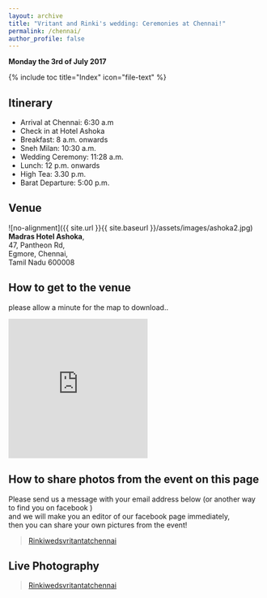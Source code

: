 ```yaml
---
layout: archive
title: "Vritant and Rinki's wedding: Ceremonies at Chennai!"
permalink: /chennai/
author_profile: false
---
```

**Monday the 3rd of July 2017**

{% include toc title="Index" icon="file-text" %}

## Itinerary
* Arrival at Chennai: 6:30 a.m
* Check in at Hotel Ashoka
* Breakfast: 8 a.m. onwards
* Sneh Milan: 10:30 a.m.
* Wedding Ceremony: 11:28 a.m.
* Lunch: 12 p.m. onwards
* High Tea: 3.30 p.m.
* Barat Departure: 5:00 p.m.

## Venue
![no-alignment]({{ site.url }}{{ site.baseurl }}/assets/images/ashoka2.jpg)
<br>**Madras Hotel Ashoka**,
<br>47, Pantheon Rd,
<br>Egmore, Chennai,
<br>Tamil Nadu 600008

## How to get to the venue
please allow a minute for the map to download..
<iframe src="https://www.google.com/maps/embed?pb=!1m18!1m12!1m3!1d3886.4230017834134!2d80.25851541464438!3d13.072356516196816!2m3!1f0!2f0!3f0!3m2!1i1024!2i768!4f13.1!3m3!1m2!1s0x3a52660ef39b8afb%3A0x6c77fa7dc14d7c5c!2sMADRAS+HOTEL+ASHOKA+%2F+Abhinandhan+Restaurant!5e0!3m2!1sen!2sin!4v1495435251676" width="275" height="275" frameborder="0" style="border:0" allowfullscreen></iframe>

## How to share photos from the event on this page
Please send us a message with your email address below
<vr> (or another way to find you on facebook )
<br> and we will make you an editor of our facebook page immediately,
<br> then you can share your own pictures from the event!
<div class="fb-page"
  data-href="https://www.facebook.com/Rinkiwedsvritantatchennai-108556343065253/"
  data-tabs="messages"
  data-width="500"
  data-height="300"
  data-small-header="true"
  data-adapt-container-width="true"
  data-hide-cover="true"
  data-show-facepile="false">
    <blockquote
      cite="https://www.facebook.com/Rinkiwedsvritantatchennai-108556343065253/"
      class="fb-xfbml-parse-ignore">
        <a href="https://www.facebook.com/Rinkiwedsvritantatchennai-108556343065253/">
          Rinkiwedsvritantatchennai</a>
    </blockquote>
</div>

## Live Photography
<div class="fb-page"
  data-href="https://www.facebook.com/Rinkiwedsvritantatchennai-108556343065253/" 
  data-tabs="timeline" 
  data-width="500" 
  data-height="1500" 
  data-small-header="false" 
  data-adapt-container-width="true" 
  data-hide-cover="false" 
  data-show-facepile="true">
    <blockquote
      cite="https://www.facebook.com/Rinkiwedsvritantatchennai-108556343065253/" 
      class="fb-xfbml-parse-ignore">
        <a href="https://www.facebook.com/Rinkiwedsvritantatchennai-108556343065253/">
          Rinkiwedsvritantatchennai</a>
    </blockquote>
</div>




<div id="fb-root"></div>
<script>(function(d, s, id) {
  var js, fjs = d.getElementsByTagName(s)[0];
  if (d.getElementById(id)) return;
  js = d.createElement(s); js.id = id;
  js.src = "//connect.facebook.net/en_GB/sdk.js#xfbml=1&version=v2.9";
  fjs.parentNode.insertBefore(js, fjs);
}(document, 'script', 'facebook-jssdk'));</script>
